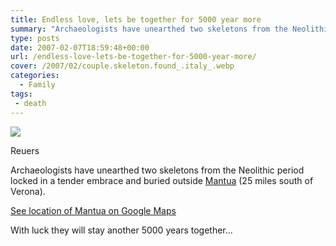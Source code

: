```yaml
---
title: Endless love, lets be together for 5000 year more
summary: "Archaeologists have unearthed two skeletons from the Neolithic period locked in a tender embrace and buried outside [Mantua](http://en.wikipedia.org/wiki/Mantua) (25 miles south of Verona)."
type: posts
date: 2007-02-07T18:59:48+00:00
url: /endless-love-lets-be-together-for-5000-year-more/
cover: /2007/02/couple.skeleton.found_.italy_.webp
categories:
  - Family
tags:
 - death
---
```

![](/2007/02/couple.skeleton.found_.italy_.webp)

Reuers

Archaeologists have unearthed two skeletons from the Neolithic period locked in a tender embrace and buried outside [Mantua](http://en.wikipedia.org/wiki/Mantua) (25 miles south of Verona).

[See location of Mantua on Google Maps](http://maps.google.com/maps?f=q&hl=en&q=Mantua+italy&ie=UTF8&z=8&ll=45.158801,10.799561&spn=2.750169,7.646484&om=1&iwloc=addr)

With luck they will stay another 5000 years together…
